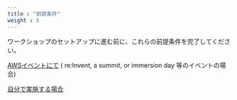 ```yaml
---
title : "前提条件"
weight : 5
---
```


ワークショップのセットアップに進む前に、これらの前提条件を完了してください。

[AWSイベントにて](/prerequisites/aws-event) ( re\:Invent, a summit, or immersion day 等のイベントの場合)

[自分で実施する場合](/prerequisites/on-your-own)
